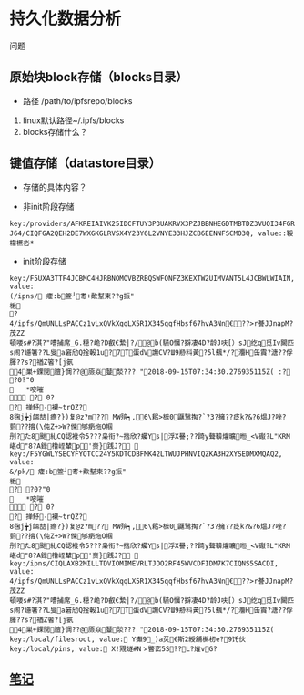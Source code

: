# 持久化数据分析
问题

## 原始块block存储（blocks目录）

- 路径 /path/to/ipfsrepo/blocks
1. linux默认路径~/.ipfs/blocks
2. blocks存储什么？

## 键值存储（datastore目录）

- 存储的具体内容？

- 非init阶段存储

```key:/providers/AFKREIAIVK25IDCFTUY3P3UAKRVX3PZJBBNHEGDTMBTDZ3VUOI34FGRJ64/CIQFGA2QEH2DE7WXGKGLRVSX4Y23Y6L2VNYE33HJZCB6EENNFSCMO3Q, value::鞖檬櫵呇*```

- init阶段存储
```寰幆閬嶅巻鏁版嵁
key:/F5UXA3TTF4JCBMC4HJRBNOMOVBZRBQSWFONFZ3KEXTW2UIMVANT5L4JCBWLWIAIN, value:
(/ipns/ 癨:b箮╯耉+歕鞤柬??g振"
梔
?
4/ipfs/QmUNLLsPACCz1vLxQVkXqqLX5R1X345qqfHbsf67hvA3Nn€??>r諅JJnapM?茂ZZ
頓喓s#?淇?"嘈捕席_G.穏?峗?D叡€縶|?/@b(驠O慖?擗凄4D?龄J呋[）sJ纥q觅Iv闝匹s闹?嶾箸??L叟a窘劤Q捦軗1u?7Т蛋dV譕CV?Ш9剙料黃?5l颻*/?灋H缶霣?溏??俘腪??s?禉Z箵?[j氨
4巣+錁閲膻}惆??@厱焱鼞湬??? "2018-09-15T07:34:30.276935115Z( :? ?0?"0
	*咹嗺
 ? 0?
? 掸魣-襯~trQZ?
8毱j╈j衈喆|癚?})复@z?m?? MW殡┑,6\耜>樜0鼴鹥掏?`?3?擁??疺k?&?6煴J?唑?菿??搚(\伅Z+>W?偨邭瘹炧O帼
刐?た8颫糺CQ認褷令5???枭衔?~揩欣?蠾Ys|浮X謈;??踦y聱鞥爟曠暅_<V礟?L"KRM嵁d"8?A錄橹峌輦p'赍}践J? 
key:/F5YGWLYSECYFYOTCC24Y5KDTCDBFMK42LTWUJPHNVIQZKA3H2XYSEDMXMQAQ2, value:
&/pk/ 癨:b箮╯耉+歕鞤柬??g振"
梔
? ?0?"0
	*咹嗺
 ? 0?
? 掸魣-襯~trQZ?
8毱j╈j衈喆|癚?})复@z?m?? MW殡┑,6\耜>樜0鼴鹥掏?`?3?擁??疺k?&?6煴J?唑?菿??搚(\伅Z+>W?偨邭瘹炧O帼
刐?た8颫糺CQ認褷令5???枭衔?~揩欣?蠾Ys|浮X謈;??踦y聱鞥爟曠暅_<V礟?L"KRM嵁d"8?A錄橹峌輦p'赍}践J? 
key:/ipns/CIQLAXB2MILLTDVIOMIMEVRLTJOO2RF45WVCDFIDM7K7CIQNS5SACDI, value:
4/ipfs/QmUNLLsPACCz1vLxQVkXqqLX5R1X345qqfHbsf67hvA3Nn€??>r諅JJnapM?茂ZZ
頓喓s#?淇?"嘈捕席_G.穏?峗?D叡€縶|?/@b(驠O慖?擗凄4D?龄J呋[）sJ纥q觅Iv闝匹s闹?嶾箸??L叟a窘劤Q捦軗1u?7Т蛋dV譕CV?Ш9剙料黃?5l颻*/?灋H缶霣?溏??俘腪??s?禉Z箵?[j氨
4巣+錁閲膻}惆??@厱焱鼞湬??? "2018-09-15T07:34:30.276935115Z( 
key:/local/filesroot, value: Y攧9_)a烎€斯2綬舖櫯杒e?9饦伙
key:/local/pins, value: Χ!覭嬘#Nゝ睯峦5S??L?熦vG?
```

## [笔记](datastores/note.md)